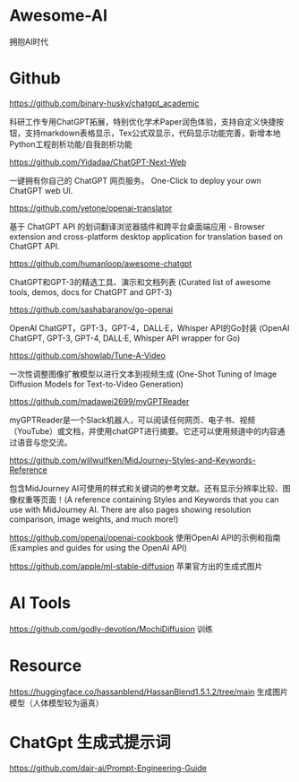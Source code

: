 # Awesome-AI
拥抱AI时代

# Github

https://github.com/binary-husky/chatgpt_academic

科研工作专用ChatGPT拓展，特别优化学术Paper润色体验，支持自定义快捷按钮，支持markdown表格显示，Tex公式双显示，代码显示功能完善，新增本地Python工程剖析功能/自我剖析功能


https://github.com/Yidadaa/ChatGPT-Next-Web

一键拥有你自己的 ChatGPT 网页服务。 One-Click to deploy your own ChatGPT web UI.


https://github.com/yetone/openai-translator

基于 ChatGPT API 的划词翻译浏览器插件和跨平台桌面端应用 - Browser extension and cross-platform desktop application for translation based on ChatGPT API.


https://github.com/humanloop/awesome-chatgpt

ChatGPT和GPT-3的精选工具、演示和文档列表 (Curated list of awesome tools, demos, docs for ChatGPT and GPT-3)


https://github.com/sashabaranov/go-openai

OpenAI ChatGPT，GPT-3，GPT-4，DALL·E，Whisper API的Go封装 (OpenAI ChatGPT, GPT-3, GPT-4, DALL·E, Whisper API wrapper for Go)


https://github.com/showlab/Tune-A-Video

一次性调整图像扩散模型以进行文本到视频生成 (One-Shot Tuning of Image Diffusion Models for Text-to-Video Generation)


https://github.com/madawei2699/myGPTReader

myGPTReader是一个Slack机器人，可以阅读任何网页、电子书、视频（YouTube）或文档，并使用chatGPT进行摘要。它还可以使用频道中的内容通过语音与您交流。


https://github.com/willwulfken/MidJourney-Styles-and-Keywords-Reference

包含MidJourney AI可使用的样式和关键词的参考文献。还有显示分辨率比较、图像权重等页面！(A reference containing Styles and Keywords that you can use with MidJourney AI. There are also pages showing resolution comparison, image weights, and much more!)

https://github.com/openai/openai-cookbook
使用OpenAI API的示例和指南(Examples and guides for using the OpenAI API)


https://github.com/apple/ml-stable-diffusion
苹果官方出的生成式图片

# AI Tools
https://github.com/godly-devotion/MochiDiffusion
训练

# Resource

https://huggingface.co/hassanblend/HassanBlend1.5.1.2/tree/main
生成图片模型（人体模型较为逼真）


# ChatGpt 生成式提示词

https://github.com/dair-ai/Prompt-Engineering-Guide
